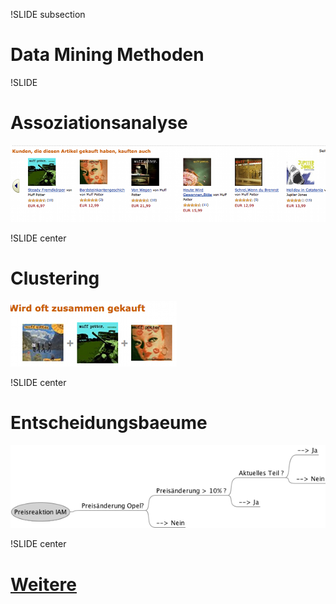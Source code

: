 !SLIDE subsection
# Data Mining Methoden #

!SLIDE 
# Assoziationsanalyse #
![assoziation.png](assoziation.png)

!SLIDE center
# Clustering #
![cluster.png](cluster.png)

!SLIDE center
# Entscheidungsbaeume #
![tree.png](tree.png)

!SLIDE center
# <a href="http://technet.microsoft.com/de-de/library/ms175595.aspx">Weitere</a> #




